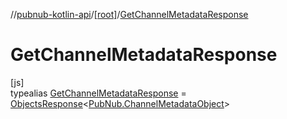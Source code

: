 //[pubnub-kotlin-api](../../../index.md)/[[root]](../index.md)/[GetChannelMetadataResponse](index.md)

# GetChannelMetadataResponse

[js]\
typealias [GetChannelMetadataResponse](index.md) = [ObjectsResponse](../-objects-response/index.md)&lt;[PubNub.ChannelMetadataObject](../-pub-nub/-channel-metadata-object/index.md)&gt;
